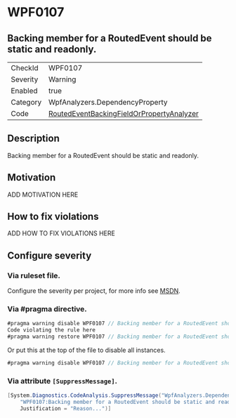 # WPF0107
## Backing member for a RoutedEvent should be static and readonly.

<!-- start generated table -->
<table>
  <tr>
    <td>CheckId</td>
    <td>WPF0107</td>
  </tr>
  <tr>
    <td>Severity</td>
    <td>Warning</td>
  </tr>
  <tr>
    <td>Enabled</td>
    <td>true</td>
  </tr>
  <tr>
    <td>Category</td>
    <td>WpfAnalyzers.DependencyProperty</td>
  </tr>
  <tr>
    <td>Code</td>
    <td><a href="https://github.com/DotNetAnalyzers/WpfAnalyzers/blob/master/WpfAnalyzers/NodeAnalyzers/RoutedEventBackingFieldOrPropertyAnalyzer.cs">RoutedEventBackingFieldOrPropertyAnalyzer</a></td>
  </tr>
</table>
<!-- end generated table -->

## Description

Backing member for a RoutedEvent should be static and readonly.

## Motivation

ADD MOTIVATION HERE

## How to fix violations

ADD HOW TO FIX VIOLATIONS HERE

<!-- start generated config severity -->
## Configure severity

### Via ruleset file.

Configure the severity per project, for more info see [MSDN](https://msdn.microsoft.com/en-us/library/dd264949.aspx).

### Via #pragma directive.
```C#
#pragma warning disable WPF0107 // Backing member for a RoutedEvent should be static and readonly.
Code violating the rule here
#pragma warning restore WPF0107 // Backing member for a RoutedEvent should be static and readonly.
```

Or put this at the top of the file to disable all instances.
```C#
#pragma warning disable WPF0107 // Backing member for a RoutedEvent should be static and readonly.
```

### Via attribute `[SuppressMessage]`.

```C#
[System.Diagnostics.CodeAnalysis.SuppressMessage("WpfAnalyzers.DependencyProperty", 
    "WPF0107:Backing member for a RoutedEvent should be static and readonly.", 
    Justification = "Reason...")]
```
<!-- end generated config severity -->
